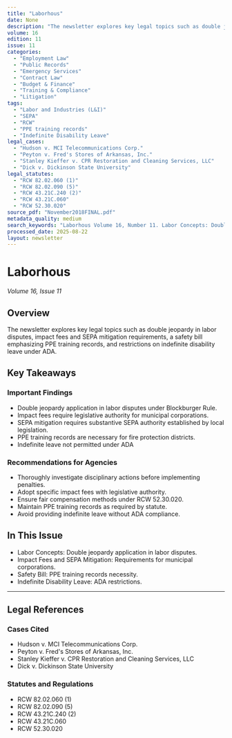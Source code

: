 ```yaml
---
title: "Laborhous"
date: None
description: "The newsletter explores key legal topics such as double jeopardy in labor disputes, impact fees and SEPA mitigation requirements, a safety bill emphasizing PPE training records, and restrictions on indefinite disability leave under ADA."
volume: 16
edition: 11
issue: 11
categories:
  - "Employment Law"
  - "Public Records"
  - "Emergency Services"
  - "Contract Law"
  - "Budget & Finance"
  - "Training & Compliance"
  - "Litigation"
tags:
  - "Labor and Industries (L&I)"
  - "SEPA"
  - "RCW"
  - "PPE training records"
  - "Indefinite Disability Leave"
legal_cases:
  - "Hudson v. MCI Telecommunications Corp."
  - "Peyton v. Fred's Stores of Arkansas, Inc."
  - "Stanley Kieffer v. CPR Restoration and Cleaning Services, LLC"
  - "Dick v. Dickinson State University"
legal_statutes:
  - "RCW 82.02.060 (1)"
  - "RCW 82.02.090 (5)"
  - "RCW 43.21C.240 (2)"
  - "RCW 43.21C.060"
  - "RCW 52.30.020"
source_pdf: "November2018FINAL.pdf"
metadata_quality: medium
search_keywords: "Laborhous Volume 16, Number 11. Labor Concepts: Double jeopardy application in labor disputes. Impact Fees, SEPA Mitigation and RCW Fire departments, schools, counties and cities may be entitled to im..."
processed_date: 2025-08-22
layout: newsletter
---
```


# Laborhous

*Volume 16, Issue 11*

## Overview

The newsletter explores key legal topics such as double jeopardy in labor disputes, impact fees and SEPA mitigation requirements, a safety bill emphasizing PPE training records, and restrictions on indefinite disability leave under ADA.

## Key Takeaways

### Important Findings

- Double jeopardy application in labor disputes under Blockburger Rule.
- Impact fees require legislative authority for municipal corporations.
- SEPA mitigation requires substantive SEPA authority established by local legislation.
- PPE training records are necessary for fire protection districts.
- Indefinite leave not permitted under ADA

### Recommendations for Agencies

- Thoroughly investigate disciplinary actions before implementing penalties.
- Adopt specific impact fees with legislative authority.
- Ensure fair compensation methods under RCW 52.30.020.
- Maintain PPE training records as required by statute.
- Avoid providing indefinite leave without ADA compliance.

## In This Issue

- Labor Concepts: Double jeopardy application in labor disputes.
- Impact Fees and SEPA Mitigation: Requirements for municipal corporations.
- Safety Bill: PPE training records necessity.
- Indefinite Disability Leave: ADA restrictions.

---

## Legal References

### Cases Cited

- Hudson v. MCI Telecommunications Corp.
- Peyton v. Fred's Stores of Arkansas, Inc.
- Stanley Kieffer v. CPR Restoration and Cleaning Services, LLC
- Dick v. Dickinson State University

### Statutes and Regulations

- RCW 82.02.060 (1)
- RCW 82.02.090 (5)
- RCW 43.21C.240 (2)
- RCW 43.21C.060
- RCW 52.30.020

